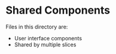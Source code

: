 # Shared Components

Files in this directory are:

- User interface components
- Shared by multiple slices
